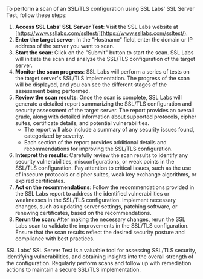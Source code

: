 To perform a scan of an SSL/TLS configuration using SSL Labs' SSL Server Test, follow these steps:

1. **Access SSL Labs' SSL Server Test**: Visit the SSL Labs website at [https://www.ssllabs.com/ssltest/](https://www.ssllabs.com/ssltest/).
2. **Enter the target server**: In the "Hostname" field, enter the domain or IP address of the server you want to scan.
3. **Start the scan**: Click on the "Submit" button to start the scan. SSL Labs will initiate the scan and analyze the SSL/TLS configuration of the target server. 
4. **Monitor the scan progress**: SSL Labs will perform a series of tests on the target server's SSL/TLS implementation. The progress of the scan will be displayed, and you can see the different stages of the assessment being performed.
5. **Review the scan results**: Once the scan is complete, SSL Labs will generate a detailed report summarizing the SSL/TLS configuration and security assessment of the target server. The report provides an overall grade, along with detailed information about supported protocols, cipher suites, certificate details, and potential vulnerabilities. 
    -   The report will also include a summary of any security issues found, categorized by severity.
    -   Each section of the report provides additional details and recommendations for improving the SSL/TLS configuration.
6. **Interpret the results**: Carefully review the scan results to identify any security vulnerabilities, misconfigurations, or weak points in the SSL/TLS configuration. Pay attention to critical issues, such as the use of insecure protocols or cipher suites, weak key exchange algorithms, or expired certificates.    
7. **Act on the recommendations**: Follow the recommendations provided in the SSL Labs report to address the identified vulnerabilities or weaknesses in the SSL/TLS configuration. Implement necessary changes, such as updating server settings, patching software, or renewing certificates, based on the recommendations.
8. **Rerun the scan**: After making the necessary changes, rerun the SSL Labs scan to validate the improvements in the SSL/TLS configuration. Ensure that the scan results reflect the desired security posture and compliance with best practices.

SSL Labs' SSL Server Test is a valuable tool for assessing SSL/TLS security, identifying vulnerabilities, and obtaining insights into the overall strength of the configuration. Regularly perform scans and follow up with remediation actions to maintain a secure SSL/TLS implementation.